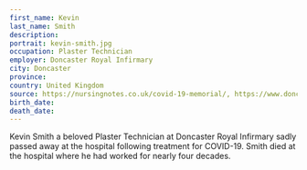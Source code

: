```yaml
---
first_name: Kevin
last_name: Smith
description: 
portrait: kevin-smith.jpg
occupation: Plaster Technician
employer: Doncaster Royal Infirmary
city: Doncaster
province: 
country: United Kingdom
source: https://nursingnotes.co.uk/covid-19-memorial/, https://www.doncasterfreepress.co.uk/health/coronavirus/beloved-medic-who-spent-four-decades-doncaster-royal-infirmary-dies-coronavirus-2536684
birth_date: 
death_date: 
---
```


Kevin Smith a beloved Plaster Technician at Doncaster Royal Infirmary sadly passed away at the hospital following treatment for COVID-19. Smith died at the hospital where he had worked for nearly four decades.